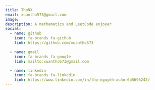 ```yaml
---
title: ThoNX
email: xuantho573@gmail.com
image:
description: A mathematics and LeetCode enjoyer
social:
  - name: github
    icon: fa-brands fa-github
    link: https://github.com/xuantho573

  - name: gmail
    icon: fa-brands fa-google
    link: mailto:xuantho573@gmail.com

  - name: linkedin
    icon: fa-brands fa-linkedin
    link: https://www.linkedin.com/in/thọ-nguyễn-xuân-6b5695242/
---
```



